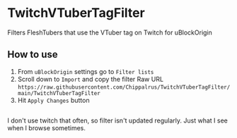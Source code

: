 # TwitchVTuberTagFilter
Filters FleshTubers that use the VTuber tag on Twitch for uBlockOrigin  
## How to use
1) From ```uBlockOrigin``` settings go to ```Filter lists```  
2)  Scroll down to ```Import``` and copy the filter Raw URL  
```https://raw.githubusercontent.com/Chippalrus/TwitchVTuberTagFilter/main/TwitchVTuberTagFilter```
3) Hit ```Apply Changes``` button
## 
I don't use twitch that often, so filter isn't updated regularly. Just what I see when I browse sometimes.

